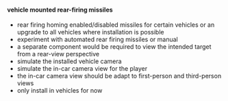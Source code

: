 #### vehicle mounted rear-firing missiles

- rear firing homing enabled/disabled missiles for certain vehicles or an upgrade to all vehicles where installation is possible
-  experiment with automated rear firing missiles or manual
-  a separate component would be required to view the intended target from a rear-view perspective
-  simulate the installed vehicle camera
-  simulate the in-car camera view for the player
-  the in-car camera view should be adapt to first-person and third-person views
-  only install in vehicles for now
